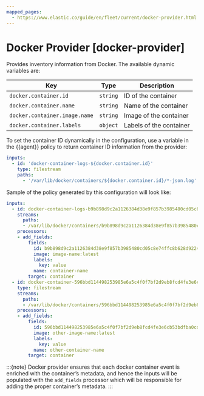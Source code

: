 ```yaml
---
mapped_pages:
  - https://www.elastic.co/guide/en/fleet/current/docker-provider.html
---
```


# Docker Provider [docker-provider]

Provides inventory information from Docker. The available dynamic variables are:

| Key | Type | Description |
| --- | --- | --- |
| `docker.container.id` | `string` | ID of the container |
| `docker.container.name` | `string` | Name of the container |
| `docker.container.image.name` | `string` | Image of the container |
| `docker.container.labels` | `object` | Labels of the container |

To set the container ID dynamically in the configuration, use a variable in the {{agent}} policy to return container ID information from the provider:

```yaml
inputs:
  - id: 'docker-container-logs-${docker.container.id}'
    type: filestream
    paths:
      - '/var/lib/docker/containers/${docker.container.id}/*-json.log'
```

Sample of the policy generated by this configuration will look like:

```yaml
inputs:
  - id: docker-container-logs-b9b898d9c2a1126384d38e9f857b3985480cd05c8e74ffc8b628d92245f5a103
    streams:
      paths:
      - /var/lib/docker/containers/b9b898d9c2a1126384d38e9f857b3985480cd05c8e74ffc8b628d92245f5a103/*-json.log
    processors:
    - add_fields:
        fields:
          id: b9b898d9c2a1126384d38e9f857b3985480cd05c8e74ffc8b628d92245f5a103
          image: image-name:latest
          labels:
            key: value
          name: container-name
        target: container
  - id: docker-container-596bbd114498253985e6a5c4f0f7bf2d9eb8fcd4fe3e6cb53bdfba0cdc7036c8
    type: filestream
    streams:
      paths:
      - /var/lib/docker/containers/596bbd114498253985e6a5c4f0f7bf2d9eb8fcd4fe3e6cb53bdfba0cdc7036c8/*-json.log
    processors:
    - add_fields:
        fields:
          id: 596bbd114498253985e6a5c4f0f7bf2d9eb8fcd4fe3e6cb53bdfba0cdc7036c8
          image: other-image-name:latest
          labels:
            key: value
          name: other-container-name
        target: container
```
:::{note}
Docker provider ensures that each docker container event is enriched with the container’s metadata, and hence the inputs will be populated with the `add_fields` processor which will be responsible for adding the proper container’s metadata.
:::
